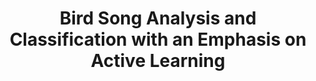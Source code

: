 ---
name: Yoav Freund
email: yfreund@ucsd.edu
photo: https://datascience.ucsd.edu/wp-content/uploads/2022/09/Yoav-Freund-.jpeg
website: https://cseweb.ucsd.edu/~yfreund/
domain: B02
title: Bird Song Analysis and Classification with an Emphasis on Active Learning
bio: "30 years research in machine learning, in particular, learning theory. Interested in applications of ML to problems in Biology."
description: "Bird songs are a rich area attracting many professionals and amateurs. The ornatology in Cornell (<a href='https://www.birds.cornell.edu/home/'>https://www.birds.cornell.edu/home/</a>) is a leader in electronic resources for bird song identification, including
<ul>
<li><a href='https://ebird.org/home'>https://ebird.org/home</a> - a home in which thousands of world wide volunteers contribute bird identifications</li>
<li><a href='https://apps.apple.com/us/app/merlin-bird-id-by-cornell-lab/id773457673'>https://apps.apple.com/us/app/merlin-bird-id-by-cornell-lab/id773457673</a> - an app for bird identification</li></ul>
Beyond Cornell, there are many additional efforts in bird song identification, including the BirdClef Kaggle competition: <a href='https://www.kaggle.com/c/birdclef-2023'>https://www.kaggle.com/c/birdclef-2023</a>
<br>
Locally in UCSD Scripps Oceanography, the Hildebrand lab (<a href='https://www.cetus.ucsd.edu/people/JohnHildebrand.html'>https://www.cetus.ucsd.edu/people/JohnHildebrand.html</a>) has been collecting continuous bird songs for the last three years. Analyzing this continuous recording from a single site is a new challenge that can shed light on the behaviour of birds in the wild.
"
summer: "Obtain the code for the top contenders in Kaggle, as well as the latest version of birdnet. Reproduce some of the top results."
oldstudent: https://guanlin-99.github.io/
prerequisites: Experience with DNNs and XGBoost. Experience with signal processing and filtering.
time: Tuesday 3-4PM, In-Person
style: In the meetings I like to see Jupyter Notebooks that show the current state of progress as well as problems. Each meeting ends with tasks for the following week.
seats: 4
tag: Graphs and Deep Learning
---
